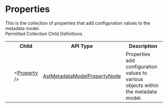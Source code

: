 # Properties

<div class="LanguageSummary"><div class ="SummaryItem">This is the collection of properties that add configuration values to the metadata model.</div></div><div class="SchemaBindingGroup"><div class="SchemaBindingGroupHeader">Permitted Collection Child Definitions</div><table id="SchemaBindingList" class="SchemaBindingList"><tbody><tr><th class="SchemaBindingIconColumnHeader">&nbsp;</th><th class="SchemaBindingNameColumnHeader">Child</th><th class="SchemaBindingTypeColumnHeader">API Type</th><th class="SchemaBindingSummaryColumnHeader">Description</th></tr><tr class="cd0"><td class="SchemaBindingIcon"><div class="NotRequired" /></td><td class="SchemaBindingName"><span class="punc">&lt;</span><a href=../api-reference/Varigence.Languages.Biml.Metadata.AstMetadataModelPropertyNode.html">Property</a><span class="punc"> /&gt;</span></td><td class="SchemaBindingType"><a href="Varigence.Languages.Biml.Metadata.AstMetadataModelPropertyNode.html">AstMetadataModelPropertyNode</a></td><td class="SchemaBindingSummary">Properties add configuration values to various objects within the metadata model.</td></tr></tbody></table></div>